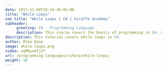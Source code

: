 ```yaml
---
date: 2017-11-08T18:34:46-05:00
title: "While Loops"
seo_title: "While Loops | C# | Giraffe Academy"
subheader:
     greeting: C# - Programming Language
     description: This course covers the basics of programming in C#. Work your way through the videos and we'll teach you everything you need to know to start your programming journey!
description: This tutorial covers while loops in C#.
author: Mike Dane
image: while-loops.png
video: uqMbyuATj2Y
url: /programming-languages/csharp/while-loops/
weight: 18
---
```

